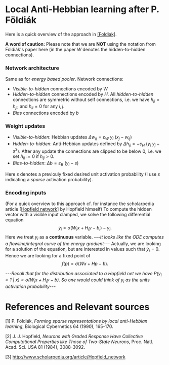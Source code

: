 

# Local Anti-Hebbian learning after P. Földiák

Here is a quick overview of the approach in [[Foldiak]](#foldiak).

**A word of caution:**
Please note that we are **NOT** using the notation from Földiák's paper here (in the paper $W$ denotes the hidden-to-hidden connections).

### Network architecture

Same as for *energy based pooler*. Network connections:

- *Visible-to-hidden* connections encoded by $W$
- *Hidden-to-hidden* connections encoded by $H$. All *hidden-to-hidden* connections are symmetric without self connections,
i.e. we have $h_{ji} = h_{ji}$, and $h_{ii} = 0$ for any $i,j$.
- *Bias* connections encoded by $b$



### Weight updates

 - *Visible-to-hidden*: Hebbian updates $\Delta w_{ij} = \varepsilon_W \ y_i \ (x_j - w_{ij})$
 - *Hidden-to-hidden*: Anti-Hebbian updates defined by
 $\Delta h_{ij} = - \varepsilon_H\ ( y_i \ y_j - s^2)$.
 After any update the connections are clipped to be below $0$, i.e. we set
 $h_{ij} := 0$ if $h_{ij} > 0$.
 - *Bias-to-hidden*: $\Delta b = \varepsilon_B \ (y_i - s)$

Here $s$ denotes a previouly fixed desired unit activation probability (I use $s$ indicating a *sparse* activation probability).



### Encoding inputs

(For a quick overview to this approach cf. for instance the scholarpedia article \[[Hopfield network](http://www.scholarpedia.org/article/Hopfield_network)\] by Hopfield himself)
To compute the hidden vector with a visible input clamped, we solve the following differential equation
$$
	\dot y_i = \sigma\big( W_i x + H_i y - b_i \big) - y_i.
$$
Here we treat $y_i$ as a **continuous** variable.
---*It looks like the ODE computes a flowline/integral curve of the energy gradient*---
Actually, we are looking for a solution of the equation, but are interested in values
such that $\dot y_i = 0$.
Hence we are looking for a fixed point of
$$
f(p) = \sigma\big( Wx + Hp - b \big) .
$$

---*Recall that for the distribution associated to a Hopfield net we have
$P(y_i = 1 \ | \ x) = \sigma\big( W_i x + H_i y - b \big)$. So one would could
think of $y_i$ as the units activation probability*---



# References and Relevant sources

<a name="foldiak">\[1\]</a>
P. Földiák,
*Forming sparse representations by local anti-Hebbian learning*,
Biological Cybernetics 64 (1990), 165-170.

<a name="hopfield">\[2\]</a>
J. J. Hopfield,
*Neurons with Graded Response Have Collective Computational Properties like Those of Two-State Neurons*,
Proc. Natl. Acad. Sci. USA 81 (1984), 3088-3092.

<a name="scholarpedia">\[3\]</a> <http://www.scholarpedia.org/article/Hopfield_network>
